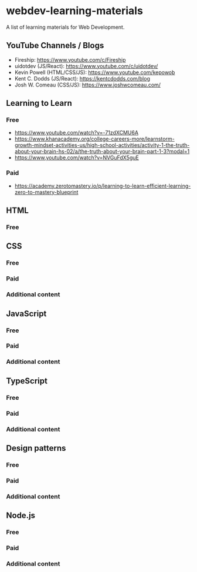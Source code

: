 # webdev-learning-materials
A list of learning materials for Web Development.


## YouTube Channels / Blogs
- Fireship: https://www.youtube.com/c/Fireship
- uidotdev (JS/React): https://www.youtube.com/c/uidotdev/
- Kevin Powell (HTML/CSS/JS): https://www.youtube.com/kepowob
- Kent C. Dodds (JS/React): https://kentcdodds.com/blog
- Josh W. Comeau (CSS/JS): https://www.joshwcomeau.com/

## Learning to Learn

### Free
- https://www.youtube.com/watch?v=-71zdXCMU6A
- https://www.khanacademy.org/college-careers-more/learnstorm-growth-mindset-activities-us/high-school-activities/activity-1-the-truth-about-your-brain-hs-02/a/the-truth-about-your-brain-part-1-3?modal=1
- https://www.youtube.com/watch?v=NVGuFdX5guE

### Paid
- https://academy.zerotomastery.io/p/learning-to-learn-efficient-learning-zero-to-mastery-blueprint

## HTML

### Free


## CSS

### Free

### Paid

### Additional content


## JavaScript

### Free

### Paid

### Additional content


## TypeScript

### Free

### Paid

### Additional content


## Design patterns 

### Free

### Paid

### Additional content

## Node.js 

### Free

### Paid

### Additional content
